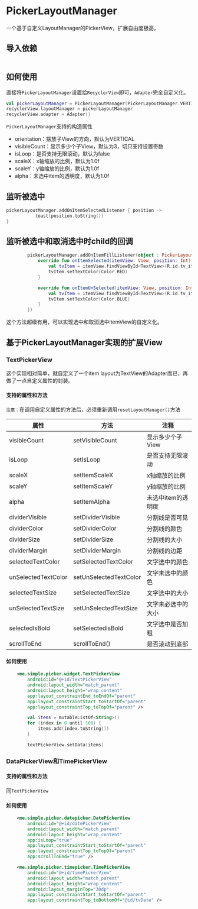 # PickerLayoutManager

一个基于自定义LayoutManager的PickerView，扩展自由度极高。



## 导入依赖

```gr

```

## 如何使用

直接将`PickerLayoutManager`设置给`RecyclerView`即可，`Adapter`完全自定义化。

```kotlin
val pickerLayoutManager = PickerLayoutManager(PickerLayoutManager.VERTICAL)
recyclerView.layoutManager = pickerLayoutManager
recyclerView.adapter = Adapter()
```

`PickerLayoutManager`支持的构造属性

* orientation：摆放子View的方向，默认为VERTICAL
* visibleCount：显示多少个子View，默认为3，切只支持设置奇数
* isLoop：是否支持无限滚动，默认为false
* scaleX：x轴缩放的比例，默认为1.0f
* scaleY：y轴缩放的比例，默认为1.0f
* alpha：未选中item的透明度，默认为1.0f

## 监听被选中

```kotlin
pickerLayoutManager.addOnItemSelectedListener { position ->
           toast(position.toString()) 
}
```

## 监听被选中和取消选中时child的回调

```kotlin
        pickerLayoutManager.addOnItemFillListener(object : PickerLayoutManager.OnItemFillListener {
            override fun onItemSelected(itemView: View, position: Int) {
                val tvItem = itemView.findViewById<TextView>(R.id.tv_item)
                tvItem.setTextColor(Color.RED)
            }

            override fun onItemUnSelected(itemView: View, position: Int) {
                val tvItem = itemView.findViewById<TextView>(R.id.tv_item)
                tvItem.setTextColor(Color.BLUE)
            }
        })
```

这个方法超级有用，可以实现选中和取消选中itemView的自定义化。

## 基于PickerLayoutManager实现的扩展View

### TextPickerView

这个实现相对简单，就自定义了一个item layout为TextView的Adapter而已，再做了一点自定义属性的封装。

#### 支持的属性和方法

`注意：`在调用自定义属性的方法后，必须重新调用`resetLayoutManager()`方法

| 属性        | 方法 | 注释 |
| ------------------- | ------------- | ---- |
| visibleCount        | setVisibleCount | 显示多少个子View |
| isLoop              | setIsLoop | 是否支持无限滚动 |
| scaleX              | setItemScaleX | x轴缩放的比例 |
| scaleY              | setItemScaleY | y轴缩放的比例 |
| alpha               | setItemAlpha | 未选中item的透明度 |
| dividerVisible      | setDividerVisible | 分割线是否可见 |
| dividerColor        | setDividerColor | 分割线的颜色 |
| dividerSize         | setDividerSize | 分割线的大小 |
| dividerMargin       | setDividerMargin | 分割线的边距 |
| selectedTextColor   | setSelectedTextColor | 文字选中的颜色 |
| unSelectedTextColor | setUnSelectedTextColor | 文字未选中的颜色 |
| selectedTextSize    | setSelectedTextSize | 文字选中的大小 |
| unSelectedTextSize  | setUnSelectedTextSize | 文字未必选中的大小 |
| selectedIsBold      | setSelectedIsBold | 文字选中是否加粗 |
| scrollToEnd         | scrollToEnd() | 是否滚动到底部 |

#### 如何使用

```xml
    <me.simple.picker.widget.TextPickerView
        android:id="@+id/textPickerView"
        android:layout_width="match_parent"
        android:layout_height="wrap_content"
        app:layout_constraintEnd_toEndOf="parent"
        app:layout_constraintStart_toStartOf="parent"
        app:layout_constraintTop_toTopOf="parent" />
```

```kotlin
        val items = mutableListOf<String>()
        for (index in 0 until 100) {
            items.add(index.toString())
        }

        textPickerView.setData(items)
```

### DataPickerView和TimePickerView

#### 支持的属性和方法

同`TextPickerView`

#### 如何使用

```xml
    <me.simple.picker.datepicker.DatePickerView
        android:id="@+id/datePickerView"
        android:layout_width="match_parent"
        android:layout_height="wrap_content"
        app:isLoop="true"
        app:layout_constraintStart_toStartOf="parent"
        app:layout_constraintTop_toTopOf="parent"
        app:scrollToEnd="true" />

    <me.simple.picker.timepicker.TimePickerView
        android:id="@+id/timePickerView"
        android:layout_width="match_parent"
        android:layout_height="wrap_content"
        android:layout_marginTop="30dp"
        app:layout_constraintStart_toStartOf="parent"
        app:layout_constraintTop_toBottomOf="@id/tvDate" />
```

